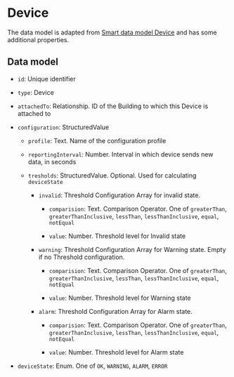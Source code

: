 # Device

The data model is adapted from [Smart data model Device](https://github.com/smart-data-models/dataModel.Device) and has some additional properties.

## Data model

- `id`: Unique identifier

- `type`: Device

- `attachedTo`: Relationship. ID of the Building to which this Device is attached to

- `configuration`: StructuredValue
  - `profile`: Text. Name of the configuration profile

  - `reportingInterval`: Number. Interval in which device sends new data, in seconds

  - `tresholds`: StructuredValue. Optional. Used for calculating `deviceState`

    - `invalid`: Threshold Configuration Array for invalid state.

      - `comparision`: Text. Comparison Operator. One of `greaterThan`, `greaterThanInclusive`, `lessThan`, `lessThanInclusive`, `equal`, `notEqual`

      - `value`: Number. Threshold level for Invalid state

    - `warning`: Threshold Configuration Array for Warning state. Empty if no Threshold configuration.

      - `comparision`: Text. Comparison Operator. One of `greaterThan`, `greaterThanInclusive`, `lessThan`, `lessThanInclusive`, `equal`, `notEqual`

      - `value`: Number. Threshold level for Warning state

    - `alarm`: Threshold Configuration Array for Alarm state.

      - `comparision`: Text. Comparison Operator. One of `greaterThan`, `greaterThanInclusive`, `lessThan`, `lessThanInclusive`, `equal`, `notEqual`

      - `value`: Number. Threshold level for Alarm state

- `deviceState`: Enum. One of `OK`, `WARNING`, `ALARM`, `ERROR`

